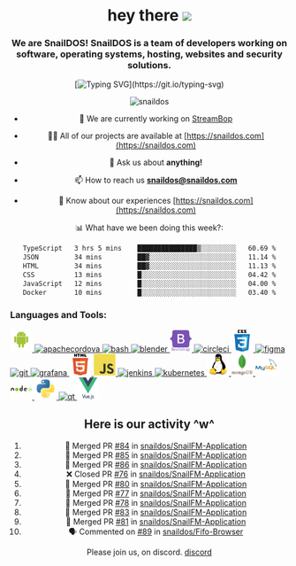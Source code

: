 <h1 align="center">hey there <img src="https://media.giphy.com/media/hvRJCLFzcasrR4ia7z/giphy.gif" width="25px"></h1>
<h3 align="center">We are SnailDOS! SnailDOS is a team of developers working on software, operating systems, hosting, websites and security solutions.</h3>

<div align="center">

[![Typing SVG](https://readme-typing-svg.herokuapp.com?color=%23F7BD27&center=true&multiline=true&lines=We+love+coding!;We+support+open+source!;So%2C+check+our+repos+and+follow+us!+;Star+our+work!+It+keeps+us+motivated.)](https://git.io/typing-svg)

</div>

<p align="center"> <img src="https://komarev.com/ghpvc/?username=snaildos&label=Profile%20views&color=0e75b6&style=flat" alt="snaildos" /> </p>

<div align="center">

- 🔭 We are currently working on [StreamBop](https://snaildos.com/streambop)

- 👨‍💻 All of our projects are available at [https://snaildos.com](https://snaildos.com)

- 💬 Ask us about **anything!**

- 📫 How to reach us **snaildos@snaildos.com**

- 📄 Know about our experiences [https://snaildos.com](https://snaildos.com)
</div>

<p align="center">📊 What have we been doing this week?:</p>

<div align="center">

<!--START_SECTION:waka-->

```text
TypeScript   3 hrs 5 mins    ███████████████▒░░░░░░░░░   60.69 %
JSON         34 mins         ██▓░░░░░░░░░░░░░░░░░░░░░░   11.14 %
HTML         34 mins         ██▓░░░░░░░░░░░░░░░░░░░░░░   11.13 %
CSS          13 mins         █░░░░░░░░░░░░░░░░░░░░░░░░   04.42 %
JavaScript   12 mins         █░░░░░░░░░░░░░░░░░░░░░░░░   04.00 %
Docker       10 mins         █░░░░░░░░░░░░░░░░░░░░░░░░   03.40 %
```

<!--END_SECTION:waka-->

</div>

<div align="center">

<h3 align="left">Languages and Tools:</h3>
<p align="left"> <a href="https://developer.android.com" target="_blank"> <img src="https://raw.githubusercontent.com/devicons/devicon/master/icons/android/android-original-wordmark.svg" alt="android" width="40" height="40"/> </a> <a href="https://cordova.apache.org/" target="_blank"> <img src="https://www.vectorlogo.zone/logos/apache_cordova/apache_cordova-icon.svg" alt="apachecordova" width="40" height="40"/> </a> <a href="https://www.gnu.org/software/bash/" target="_blank"> <img src="https://www.vectorlogo.zone/logos/gnu_bash/gnu_bash-icon.svg" alt="bash" width="40" height="40"/> </a> <a href="https://www.blender.org/" target="_blank"> <img src="https://download.blender.org/branding/community/blender_community_badge_white.svg" alt="blender" width="40" height="40"/> </a> <a href="https://getbootstrap.com" target="_blank"> <img src="https://raw.githubusercontent.com/devicons/devicon/master/icons/bootstrap/bootstrap-plain-wordmark.svg" alt="bootstrap" width="40" height="40"/> </a> <a href="https://circleci.com" target="_blank"> <img src="https://www.vectorlogo.zone/logos/circleci/circleci-icon.svg" alt="circleci" width="40" height="40"/> </a> <a href="https://www.w3schools.com/css/" target="_blank"> <img src="https://raw.githubusercontent.com/devicons/devicon/master/icons/css3/css3-original-wordmark.svg" alt="css3" width="40" height="40"/> </a> <a href="https://www.figma.com/" target="_blank"> <img src="https://www.vectorlogo.zone/logos/figma/figma-icon.svg" alt="figma" width="40" height="40"/> </a> <a href="https://git-scm.com/" target="_blank"> <img src="https://www.vectorlogo.zone/logos/git-scm/git-scm-icon.svg" alt="git" width="40" height="40"/> </a> <a href="https://grafana.com" target="_blank"> <img src="https://www.vectorlogo.zone/logos/grafana/grafana-icon.svg" alt="grafana" width="40" height="40"/> </a> <a href="https://www.w3.org/html/" target="_blank"> <img src="https://raw.githubusercontent.com/devicons/devicon/master/icons/html5/html5-original-wordmark.svg" alt="html5" width="40" height="40"/> </a> <a href="https://developer.mozilla.org/en-US/docs/Web/JavaScript" target="_blank"> <img src="https://raw.githubusercontent.com/devicons/devicon/master/icons/javascript/javascript-original.svg" alt="javascript" width="40" height="40"/> </a> <a href="https://www.jenkins.io" target="_blank"> <img src="https://www.vectorlogo.zone/logos/jenkins/jenkins-icon.svg" alt="jenkins" width="40" height="40"/> </a> <a href="https://kubernetes.io" target="_blank"> <img src="https://www.vectorlogo.zone/logos/kubernetes/kubernetes-icon.svg" alt="kubernetes" width="40" height="40"/> </a> <a href="https://www.linux.org/" target="_blank"> <img src="https://raw.githubusercontent.com/devicons/devicon/master/icons/linux/linux-original.svg" alt="linux" width="40" height="40"/> </a> <a href="https://www.mongodb.com/" target="_blank"> <img src="https://raw.githubusercontent.com/devicons/devicon/master/icons/mongodb/mongodb-original-wordmark.svg" alt="mongodb" width="40" height="40"/> </a> <a href="https://www.mysql.com/" target="_blank"> <img src="https://raw.githubusercontent.com/devicons/devicon/master/icons/mysql/mysql-original-wordmark.svg" alt="mysql" width="40" height="40"/> </a> <a href="https://nodejs.org" target="_blank"> <img src="https://raw.githubusercontent.com/devicons/devicon/master/icons/nodejs/nodejs-original-wordmark.svg" alt="nodejs" width="40" height="40"/> </a> <a href="https://www.python.org" target="_blank"> <img src="https://raw.githubusercontent.com/devicons/devicon/master/icons/python/python-original.svg" alt="python" width="40" height="40"/> </a> <a href="https://www.qt.io/" target="_blank"> <img src="https://upload.wikimedia.org/wikipedia/commons/0/0b/Qt_logo_2016.svg" alt="qt" width="40" height="40"/> </a> <a href="https://vuejs.org/" target="_blank"> <img src="https://raw.githubusercontent.com/devicons/devicon/master/icons/vuejs/vuejs-original-wordmark.svg" alt="vuejs" width="40" height="40"/> </a> </p>

## Here is our activity ^w^
<!--START_SECTION:activity-->
1. 🎉 Merged PR [#84](https://github.com/snaildos/SnailFM-Application/pull/84) in [snaildos/SnailFM-Application](https://github.com/snaildos/SnailFM-Application)
2. 🎉 Merged PR [#85](https://github.com/snaildos/SnailFM-Application/pull/85) in [snaildos/SnailFM-Application](https://github.com/snaildos/SnailFM-Application)
3. 🎉 Merged PR [#86](https://github.com/snaildos/SnailFM-Application/pull/86) in [snaildos/SnailFM-Application](https://github.com/snaildos/SnailFM-Application)
4. ❌ Closed PR [#76](https://github.com/snaildos/SnailFM-Application/pull/76) in [snaildos/SnailFM-Application](https://github.com/snaildos/SnailFM-Application)
5. 🎉 Merged PR [#80](https://github.com/snaildos/SnailFM-Application/pull/80) in [snaildos/SnailFM-Application](https://github.com/snaildos/SnailFM-Application)
6. 🎉 Merged PR [#77](https://github.com/snaildos/SnailFM-Application/pull/77) in [snaildos/SnailFM-Application](https://github.com/snaildos/SnailFM-Application)
7. 🎉 Merged PR [#78](https://github.com/snaildos/SnailFM-Application/pull/78) in [snaildos/SnailFM-Application](https://github.com/snaildos/SnailFM-Application)
8. 🎉 Merged PR [#83](https://github.com/snaildos/SnailFM-Application/pull/83) in [snaildos/SnailFM-Application](https://github.com/snaildos/SnailFM-Application)
9. 🎉 Merged PR [#81](https://github.com/snaildos/SnailFM-Application/pull/81) in [snaildos/SnailFM-Application](https://github.com/snaildos/SnailFM-Application)
10. 🗣 Commented on [#89](https://github.com/snaildos/Fifo-Browser/issues/89) in [snaildos/Fifo-Browser](https://github.com/snaildos/Fifo-Browser)
<!--END_SECTION:activity-->

Please join us, on discord.
[discord](https://invite.gg/snaildos)

</div>
